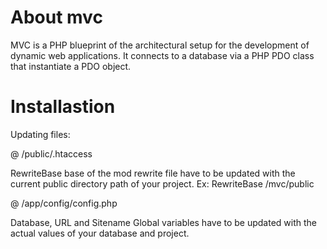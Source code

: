 # About mvc

MVC is a PHP blueprint of the architectural setup for the development of dynamic web applications.
It connects to a database via a PHP PDO class that instantiate a PDO object.  


# Installastion

Updating files:

@ /public/.htaccess 

  RewriteBase base of the mod rewrite file have to be updated with the current 
  public directory path of your project. Ex: RewriteBase /mvc/public

@ /app/config/config.php

  Database, URL and Sitename Global variables have to be updated with the actual values 
  of your database and project.
